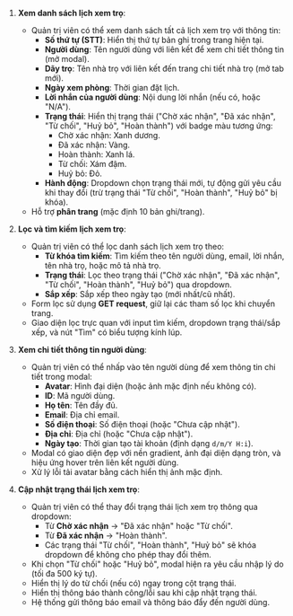 1. **Xem danh sách lịch xem trọ**:

    - Quản trị viên có thể xem danh sách tất cả lịch xem trọ với thông tin:
        - **Số thứ tự (STT)**: Hiển thị thứ tự bản ghi trong trang hiện tại.
        - **Người dùng**: Tên người dùng với liên kết để xem chi tiết thông tin (mở modal).
        - **Dãy trọ**: Tên nhà trọ với liên kết đến trang chi tiết nhà trọ (mở tab mới).
        - **Ngày xem phòng**: Thời gian đặt lịch.
        - **Lời nhắn của người dùng**: Nội dung lời nhắn (nếu có, hoặc "N/A").
        - **Trạng thái**: Hiển thị trạng thái ("Chờ xác nhận", "Đã xác nhận", "Từ chối", "Huỷ bỏ", "Hoàn thành") với badge màu tương ứng:
            - Chờ xác nhận: Xanh dương.
            - Đã xác nhận: Vàng.
            - Hoàn thành: Xanh lá.
            - Từ chối: Xám đậm.
            - Huỷ bỏ: Đỏ.
        - **Hành động**: Dropdown chọn trạng thái mới, tự động gửi yêu cầu khi thay đổi (trừ trạng thái "Từ chối", "Hoàn thành", "Huỷ bỏ" bị khóa).
    - Hỗ trợ **phân trang** (mặc định 10 bản ghi/trang).

2. **Lọc và tìm kiếm lịch xem trọ**:

    - Quản trị viên có thể lọc danh sách lịch xem trọ theo:
        - **Từ khóa tìm kiếm**: Tìm kiếm theo tên người dùng, email, lời nhắn, tên nhà trọ, hoặc mô tả nhà trọ.
        - **Trạng thái**: Lọc theo trạng thái ("Chờ xác nhận", "Đã xác nhận", "Từ chối", "Hoàn thành", "Huỷ bỏ") qua dropdown.
        - **Sắp xếp**: Sắp xếp theo ngày tạo (mới nhất/cũ nhất).
    - Form lọc sử dụng **GET request**, giữ lại các tham số lọc khi chuyển trang.
    - Giao diện lọc trực quan với input tìm kiếm, dropdown trạng thái/sắp xếp, và nút "Tìm" có biểu tượng kính lúp.

3. **Xem chi tiết thông tin người dùng**:

    - Quản trị viên có thể nhấp vào tên người dùng để xem thông tin chi tiết trong modal:
        - **Avatar**: Hình đại diện (hoặc ảnh mặc định nếu không có).
        - **ID**: Mã người dùng.
        - **Họ tên**: Tên đầy đủ.
        - **Email**: Địa chỉ email.
        - **Số điện thoại**: Số điện thoại (hoặc "Chưa cập nhật").
        - **Địa chỉ**: Địa chỉ (hoặc "Chưa cập nhật").
        - **Ngày tạo**: Thời gian tạo tài khoản (định dạng `d/m/Y H:i`).
    - Modal có giao diện đẹp với nền gradient, ảnh đại diện dạng tròn, và hiệu ứng hover trên liên kết người dùng.
    - Xử lý lỗi tải avatar bằng cách hiển thị ảnh mặc định.

4. **Cập nhật trạng thái lịch xem trọ**:

    - Quản trị viên có thể thay đổi trạng thái lịch xem trọ thông qua dropdown:
        - Từ **Chờ xác nhận** → "Đã xác nhận" hoặc "Từ chối".
        - Từ **Đã xác nhận** → "Hoàn thành".
        - Các trạng thái "Từ chối", "Hoàn thành", "Huỷ bỏ" sẽ khóa dropdown để không cho phép thay đổi thêm.
    - Khi chọn "Từ chối" hoặc "Huỷ bỏ", modal hiện ra yêu cầu nhập lý do (tối đa 500 ký tự).
    - Hiển thị lý do từ chối (nếu có) ngay trong cột trạng thái.
    - Hiển thị thông báo thành công/lỗi sau khi cập nhật trạng thái.
    - Hệ thống gửi thông báo email và thông báo đẩy đến người dùng.
